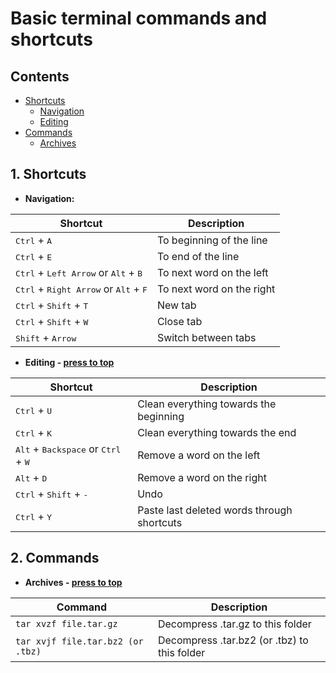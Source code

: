 # Basic terminal commands and shortcuts
## Contents
- [Shortcuts](https://github.com/OlzhasAlexandrov/cheatsheets/blob/master/unix/terminal.md#shortcuts)
  - [Navigation](https://github.com/OlzhasAlexandrov/cheatsheets/blob/master/unix/terminal.md#1-navigation)
  - [Editing](https://github.com/OlzhasAlexandrov/cheatsheets/blob/master/unix/terminal.md#2-editing---press-to-top)
- [Commands](https://github.com/OlzhasAlexandrov/cheatsheets/blob/master/unix/terminal.md#commands)
  - [Archives](https://github.com/OlzhasAlexandrov/cheatsheets/blob/master/unix/terminal.md#1-archives---press-to-top)

## 1. Shortcuts
  - <strong>Navigation:</strong>
  
  | Shortcut     | Description |
|---|---|
|<kbd>Ctrl</kbd> + <kbd>A</kbd>| To beginning of the line |
|<kbd>Ctrl</kbd> + <kbd>E</kbd>| To end of the line |
|<kbd>Ctrl</kbd> + <kbd>Left Arrow</kbd> or <kbd>Alt</kbd> + <kbd>B</kbd>| To next word on the left  |
|<kbd>Ctrl</kbd> + <kbd>Right Arrow</kbd> or <kbd>Alt</kbd> + <kbd>F</kbd>| To next word on the right |
|<kbd>Ctrl</kbd> + <kbd>Shift</kbd> + <kbd>T</kbd>| New tab |
|<kbd>Ctrl</kbd> + <kbd>Shift</kbd> + <kbd>W</kbd>| Close tab |
|<kbd>Shift</kbd> + <kbd>Arrow</kbd>| Switch between tabs |

  - <strong>Editing - [press to top](#)</strong>
  
  | Shortcut | Description |
|---|---|
|<kbd>Ctrl</kbd> + <kbd>U</kbd>| Clean everything towards the beginning |
|<kbd>Ctrl</kbd> + <kbd>K</kbd>| Clean everything towards the end |
|<kbd>Alt</kbd> + <kbd>Backspace</kbd> or <kbd>Ctrl</kbd> + <kbd>W</kbd>| Remove a word on the left|
|<kbd>Alt</kbd> + <kbd>D</kbd>| Remove a word on the right|
|<kbd>Ctrl</kbd> + <kbd>Shift</kbd> + <kbd>-</kbd>| Undo |
|<kbd>Ctrl</kbd> + <kbd>Y</kbd>| Paste last deleted words through shortcuts|


## 2. Commands
  - <strong>Archives - [press to top](#)</strong>

  | Command | Description |
|---|---|
|`tar xvzf file.tar.gz`| Decompress .tar.gz to this folder |
|`tar xvjf file.tar.bz2 (or .tbz)`| Decompress .tar.bz2 (or .tbz) to this folder |
